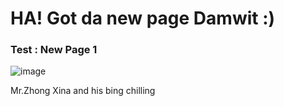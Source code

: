# HA! Got da new page Damwit :)

### Test : New Page 1


![image](https://user-images.githubusercontent.com/109336369/180612220-bf5001d1-0951-4c28-a100-1dd81195ef9a.png)


Mr.Zhong Xina and his bing chilling
